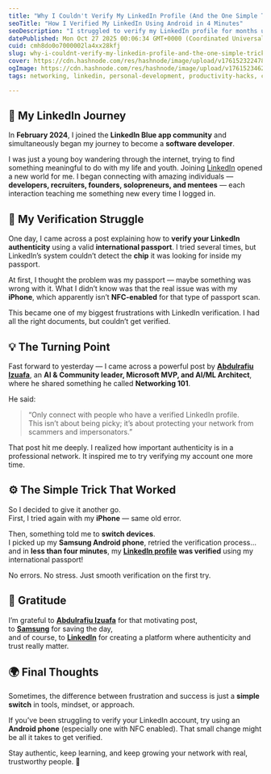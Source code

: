 ```yaml
---
title: "Why I Couldn't Verify My LinkedIn Profile (And the One Simple Trick That Worked)"
seoTitle: "How I Verified My LinkedIn Using Android in 4 Minutes"
seoDescription: "I struggled to verify my LinkedIn profile for months until I discovered the issue wasn’t my passport but my iPhone. Switching to Android fixed it in 4 mins"
datePublished: Mon Oct 27 2025 00:06:34 GMT+0000 (Coordinated Universal Time)
cuid: cmh8do0o7000002la4xx28kfj
slug: why-i-couldnt-verify-my-linkedin-profile-and-the-one-simple-trick-that-worked
cover: https://cdn.hashnode.com/res/hashnode/image/upload/v1761523224785/16cc0ead-180e-48c4-8abe-232f2137a407.png
ogImage: https://cdn.hashnode.com/res/hashnode/image/upload/v1761523462306/fb971bc8-0267-46cc-a772-4f4c61f28b64.png
tags: networking, linkedin, personal-development, productivity-hacks, career-growth, professional-identity, linkedin-tips, technology-tips, android-vs-iphone, digital-verification

---
```


## 🧩 My LinkedIn Journey

In **February 2024**, I joined the **LinkedIn Blue app community** and simultaneously began my journey to become a **software developer**.

I was just a young boy wandering through the internet, trying to find something meaningful to do with my life and youth. Joining [LinkedIn](https://www.linkedin.com/in/stanley-owarieta/) opened a new world for me. I began connecting with amazing individuals — **developers, recruiters, founders, solopreneurs, and mentees** — each interaction teaching me something new every time I logged in.

## 🔐 My Verification Struggle

One day, I came across a post explaining how to **verify your LinkedIn authenticity** using a valid **international passport**. I tried several times, but LinkedIn’s system couldn’t detect the **chip** it was looking for inside my passport.

At first, I thought the problem was my passport — maybe something was wrong with it. What I didn’t know was that the real issue was with my **iPhone**, which apparently isn’t **NFC-enabled** for that type of passport scan.

This became one of my biggest frustrations with LinkedIn verification. I had all the right documents, but couldn’t get verified.

## 💡 The Turning Point

Fast forward to yesterday — I came across a powerful post by [**Abdulrafiu Izuafa**](https://www.linkedin.com/posts/abdulrafiu-izuafa-a9a451264_networking101-linkedintips-verifiedprofiles-activity-7387008606409469952-mdCv?utm_source=social_share_send&utm_medium=member_desktop_web&rcm=ACoAAEwZ5B4BLr4PQK3vjq_vpJntrlT8sLe9mOQ), an **AI & Community leader, Microsoft MVP, and AI/ML Architect**, where he shared something he called **Networking 101**.

He said:

> “Only connect with people who have a verified LinkedIn profile.  
> This isn’t about being picky; it’s about protecting your network from scammers and impersonators.”

That post hit me deeply. I realized how important authenticity is in a professional network. It inspired me to try verifying my account one more time.

## ⚙️ The Simple Trick That Worked

So I decided to give it another go.  
First, I tried again with my **iPhone** — same old error.

Then, something told me to **switch devices**.  
I picked up my **Samsung Android phone**, retried the verification process… and in **less than four minutes**, my [**LinkedIn profile**](https://www.linkedin.com/in/stanley-owarieta) **was verified** using my international passport!

No errors. No stress. Just smooth verification on the first try.

## 🙌 Gratitude

I’m grateful to [**Abdulrafiu Izuafa**](https://www.linkedin.com/in/abdulrafiu-izuafa-a9a451264) for that motivating post,  
to [**Samsung**](https://www.linkedin.com/company/samsung-electronics/) for saving the day,  
and of course, to [**LinkedIn**](https://www.linkedin.com/company/linkedin/) for creating a platform where authenticity and trust really matter.

## 🌍 Final Thoughts

Sometimes, the difference between frustration and success is just a **simple switch** in tools, mindset, or approach.

If you’ve been struggling to verify your LinkedIn account, try using an **Android phone** (especially one with NFC enabled). That small change might be all it takes to get verified.

Stay authentic, keep learning, and keep growing your network with real, trustworthy people. 💙